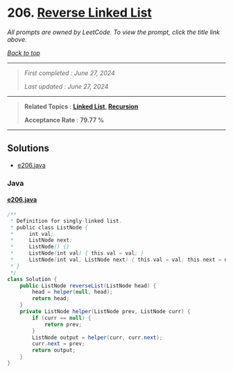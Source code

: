 # 206. [Reverse Linked List](<https://leetcode.com/problems/reverse-linked-list>)

*All prompts are owned by LeetCode. To view the prompt, click the title link above.*

*[Back to top](<../README.md>)*

------

> *First completed : June 27, 2024*
>
> *Last updated : June 27, 2024*

------

> **Related Topics** : **[Linked List](<by_topic/Linked List.md>), [Recursion](<by_topic/Recursion.md>)**
>
> **Acceptance Rate** : **79.77 %**

------

## Solutions

- [e206.java](<../my-submissions/e206.java>)
### Java
#### [e206.java](<../my-submissions/e206.java>)
```Java
/**
 * Definition for singly-linked list.
 * public class ListNode {
 *     int val;
 *     ListNode next;
 *     ListNode() {}
 *     ListNode(int val) { this.val = val; }
 *     ListNode(int val, ListNode next) { this.val = val; this.next = next; }
 * }
 */
class Solution {
    public ListNode reverseList(ListNode head) {
        head = helper(null, head);
        return head;
    }
    private ListNode helper(ListNode prev, ListNode curr) {
        if (curr == null) {
            return prev;
        }
        ListNode output = helper(curr, curr.next);
        curr.next = prev;
        return output; 
    }
}
```

